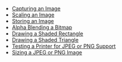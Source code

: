 <!-- https://docs.microsoft.com/en-us/windows/win32/gdi/using-bitmaps -->

- [Capturing an Image](./capturing-an-image.md)
- [Scaling an Image](./scaling-an-image.md)
- [Storing an Image](./storing-an-image.md)
- [Alpha Blending a Bitmap](./alpha-blending-a-bitmap.md)
- [Drawing a Shaded Rectangle](./drawing-a-shaded-rectangle.md)
- [Drawing a Shaded Triangle](./drawing-a-shaded-triangle.md)
- [Testing a Printer for JPEG or PNG Support](./testing-a-printer-for-jpeg-or-png-support.md)
- [Sizing a JPEG or PNG Image](./sizing-a-jpeg-or-png-image.md)

<!-- END -->
